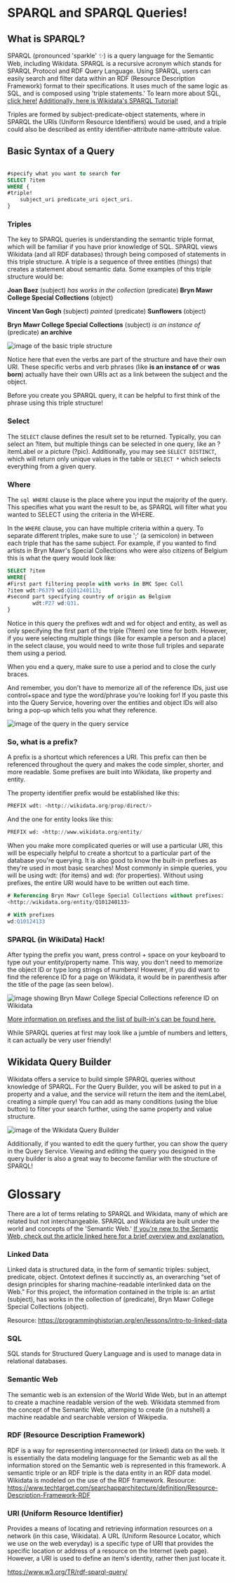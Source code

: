 # SPARQL and SPARQL Queries!

## What is SPARQL? 
SPARQL (pronounced 'sparkle' :sparkles:) is a query language for the Semantic Web, including Wikidata. SPARQL is a recursive acronym which stands for SPARQL Protocol and RDF Query Language. Using SPARQL, users can easily search and filter data within an RDF (Resource Description Framework) format to their specifications. It uses much of the same logic as SQL, and is composed using 'triple statements.' To learn more about SQL, [click here!]([url](https://www.w3schools.com/whatis/whatis_sql.asp)) [Additionally, here is Wikidata's SPARQL Tutorial!]([url](https://www.wikidata.org/wiki/Wikidata:SPARQL_tutorial))

Triples are formed by subject-predicate-object statements, where in SPARQL the URIs (Uniform Resource Identifiers) would be used, and a triple could also be described as entity identifier-attribute name-attribute value. 

## Basic Syntax of a Query

```sql

#specify what you want to search for
SELECT ?item
WHERE {
#triple!
    subject_uri predicate_uri oject_uri.
}
```

### Triples
The key to SPARQL queries is understanding the semantic triple format, which will be familiar if you have prior knowledge of SQL. SPARQL views Wikidata (and all RDF databases) through being composed of statements in this triple structure. A triple is a sequence of three entities (things) that creates a statement about semantic data. Some examples of this triple structure would be:

**Joan Baez** (subject) *has works in the collection* (predicate) **Bryn Mawr College Special Collections** (object)

**Vincent Van Gogh** (subject) *painted* (predicate) **Sunflowers** (object)

**Bryn Mawr College Special Collections** (subject) *is an instance of* (predicate) **an archive**

![image of the basic triple structure](sparql_github_imgs/SubjectPredicateObject.png)

Notice here that even the verbs are part of the structure and have their own URI. These specific verbs and verb phrases (like **is an instance of** or **was born**) actually have their own URIs act as a link between the subject and the object. 

Before you create you SPARQL query, it can be helpful to first think of the phrase using this triple structure! 

### Select 
The ``` SELECT ``` clause defines the result set to be returned. Typically, you can select an ?item, but multiple things can be selected in one query, like an ?itemLabel or a picture (?pic). Additionally, you may see ``` SELECT DISTINCT ```, which will return only unique values in the table or ``` SELECT * ``` which selects everything from a given query. 

### Where
The ```sql WHERE``` clause is the place where you input the majority of the query. This specifies what you want the result to be, as SPARQL will filter what you wanted to SELECT using the criteria in the WHERE. 

In the ``` WHERE ``` clause, you can have multiple criteria within a query. To separate different triples, make sure to use ';' (a semicolon) in between each triple that has the same subject. For example, if you wanted to find artists in Bryn Mawr's Special Collections who were also citizens of Belgium this is what the query would look like:

```sql
SELECT ?item
WHERE{
#First part filtering people with works in BMC Spec Coll
?item wdt:P6379 wd:Q101240113;
#second part specifying country of origin as Belgium
        wdt:P27 wd:Q31.
}
```
Notice in this query the prefixes wdt and wd for object and entity, as well as only specifying the first part of the triple (?item) one time for both. However, if you were selecting multiple things (like for example a person and a place) in the select clause, you would need to write those full triples and separate them using a period. 

When you end a query, make sure to use a period and to close the curly braces. 


And remember, you don't have to memorize all of the reference IDs, just use control+space and type the word/phrase you're looking for! If you paste this into the Query Service, hovering over the entities and object IDs will also bring a pop-up which tells you what they reference. 

![image of the query in the query service](sparql_github_imgs/belgium.png)


### So, what is a prefix? 
A prefix is a shortcut which references a URI. This prefix can then be referenced throughout the query and makes the code simpler, shorter, and more readable. Some prefixes are built into Wikidata, like property and entity. 

The property identifier prefix would be established like this:
```sql
PREFIX wdt: <http://wikidata.org/prop/direct/>
```
And the one for entity looks like this:
```sql
PREFIX wd: <http://www.wikidata.org/entity/
```
When you make more complicated queries or will use a particular URI, this will be especially helpful to create a shortcut to a particular part of the database you're querying. It is also good to know the built-in prefixes as they're used in most basic searches! Most commonly in simple queries, you will be using wdt: (for items) and wd: (for properties). Without using prefixes, the entire URI would have to be written out each time.

```sql
# Referencing Bryn Mawr College Special Collections without prefixes:
<http://wikidata.org/entity/Q101240133>

# With prefixes
wd:Q10124133
```
### SPARQL (in WikiData) Hack!
After typing the prefix you want, press control + space on your keyboard to type out your entity/property name. This way, you don't need to memorize the object ID or type long strings of numbers! However, if you did want to find the reference ID for a page on Wikidata, it would be in parenthesis after the title of the page (as seen below). 

![image showing Bryn Mawr College Special Collections reference ID on Wikidata](sparql_github_imgs/speccol.png)

[More information on prefixes and the list of built-in's can be found here. ]([url](https://en.wikibooks.org/wiki/SPARQL/Prefixes#:~:text=For%20simple%20WDQS%20triples%2C%20items%20should%20be%20prefixed,fixed%20values%20%E2%80%93%20variables%20don%E2%80%99t%20get%20a%20prefix.))

While SPARQL queries at first may look like a jumble of numbers and letters, it can actually be very user friendly!

## Wikidata Query Builder
Wikidata offers a service to build simple SPARQL queries without knowledge of SPARQL. For the Query Builder, you will be asked to put in a property and a value, and the service will return the item and the itemLabel, creating a simple query! You can add as many conditions (using the blue button) to filter your search further, using the same property and value structure. 

![image of the Wikidata Query Builder](sparql_github_imgs/query_builder.png)

Additionally, if you wanted to edit the query further, you can show the query in the Query Service. Viewing and editing the query you designed in the query builder is also a great way to become familiar with the structure of SPARQL!

# Glossary 
There are a lot of terms relating to SPARQL and Wikidata, many of which are related but not interchangeable. SPARQL and Wikidata are built under the world and concepts of the 'Semantic Web.' [If you're new to the Semantic Web, check out the article linked here for a brief overview and explanation.  ]([url](https://www.ontotext.com/knowledgehub/fundamentals/what-is-the-semantic-web/#:~:text=The%20Semantic%20Web%20is%20a%20vision%20about%20an,otherwise%20existing%20content%20and%20data%20on%20the%20Web.))

### Linked Data
Linked data is structured data, in the form of semantic triples: subject, predicate, object.  Ontotext defines it succinctly as, an overarching “set of design principles for sharing machine-readable interlinked data on the Web.” For this project, the information contained in the triple is: an artist (subject), has works in the collection of (predicate), Bryn Mawr College Special Collections (object).  

Resource: https://programminghistorian.org/en/lessons/intro-to-linked-data

### SQL 
SQL stands for Structured Query Language and is used to manage data in relational databases. 

### Semantic Web
The semantic web is an extension of the World Wide Web, but in an attempt to create a machine readable version of the web. Wikidata stemmed from the concept of the Semantic Web, attemping to create (in a nutshell) a machine readable and searchable version of Wikipedia. 

### RDF (Resource Description Framework)
RDF is a way for representing interconnected (or linked) data on the web. It is essentially the data modeling language for the Semantic web as all the information stored on the Semantic web is represented in this framework. A semantic triple or an RDF triple is the data entity in an RDF data model. Wikidata is modeled on the use of the RDF framework. 
Resource: https://www.techtarget.com/searchapparchitecture/definition/Resource-Description-Framework-RDF

### URI (Uniform Resource Identifier)
Provides a means of locating and retrieving information resources on a network (in this case, Wikidata). A URL (Uniform Resource Locator, which we use on the web everyday) is a specific type of URI that provides the specific location or address of a resource on the Internet (web page). However, a URI is used to define an item's identity, rather then just locate it. 


https://www.w3.org/TR/rdf-sparql-query/
